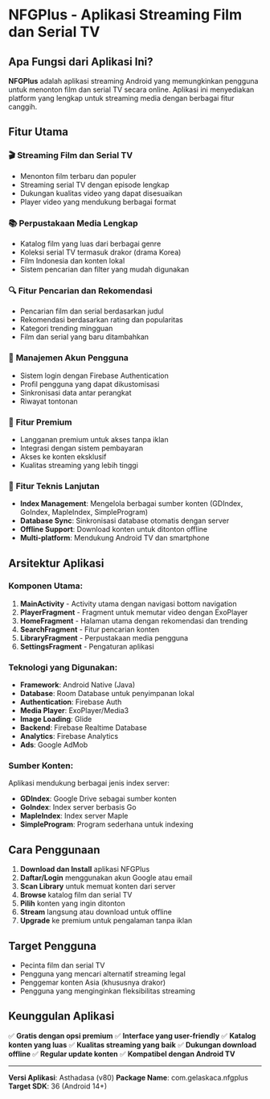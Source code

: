# NFGPlus - Aplikasi Streaming Film dan Serial TV

## Apa Fungsi dari Aplikasi Ini?

**NFGPlus** adalah aplikasi streaming Android yang memungkinkan pengguna untuk menonton film dan serial TV secara online. Aplikasi ini menyediakan platform yang lengkap untuk streaming media dengan berbagai fitur canggih.

## Fitur Utama

### 🎬 **Streaming Film dan Serial TV**
- Menonton film terbaru dan populer
- Streaming serial TV dengan episode lengkap
- Dukungan kualitas video yang dapat disesuaikan
- Player video yang mendukung berbagai format

### 📚 **Perpustakaan Media Lengkap**
- Katalog film yang luas dari berbagai genre
- Koleksi serial TV termasuk drakor (drama Korea)
- Film Indonesia dan konten lokal
- Sistem pencarian dan filter yang mudah digunakan

### 🔍 **Fitur Pencarian dan Rekomendasi**
- Pencarian film dan serial berdasarkan judul
- Rekomendasi berdasarkan rating dan popularitas
- Kategori trending mingguan
- Film dan serial yang baru ditambahkan

### 👤 **Manajemen Akun Pengguna**
- Sistem login dengan Firebase Authentication
- Profil pengguna yang dapat dikustomisasi
- Sinkronisasi data antar perangkat
- Riwayat tontonan

### 📱 **Fitur Premium**
- Langganan premium untuk akses tanpa iklan
- Integrasi dengan sistem pembayaran
- Akses ke konten eksklusif
- Kualitas streaming yang lebih tinggi

### 🔧 **Fitur Teknis Lanjutan**
- **Index Management**: Mengelola berbagai sumber konten (GDIndex, GoIndex, MapleIndex, SimpleProgram)
- **Database Sync**: Sinkronisasi database otomatis dengan server
- **Offline Support**: Download konten untuk ditonton offline
- **Multi-platform**: Mendukung Android TV dan smartphone

## Arsitektur Aplikasi

### **Komponen Utama:**

1. **MainActivity** - Activity utama dengan navigasi bottom navigation
2. **PlayerFragment** - Fragment untuk memutar video dengan ExoPlayer
3. **HomeFragment** - Halaman utama dengan rekomendasi dan trending
4. **SearchFragment** - Fitur pencarian konten
5. **LibraryFragment** - Perpustakaan media pengguna
6. **SettingsFragment** - Pengaturan aplikasi

### **Teknologi yang Digunakan:**

- **Framework**: Android Native (Java)
- **Database**: Room Database untuk penyimpanan lokal
- **Authentication**: Firebase Auth
- **Media Player**: ExoPlayer/Media3
- **Image Loading**: Glide
- **Backend**: Firebase Realtime Database
- **Analytics**: Firebase Analytics
- **Ads**: Google AdMob

### **Sumber Konten:**
Aplikasi mendukung berbagai jenis index server:
- **GDIndex**: Google Drive sebagai sumber konten
- **GoIndex**: Index server berbasis Go
- **MapleIndex**: Index server Maple
- **SimpleProgram**: Program sederhana untuk indexing

## Cara Penggunaan

1. **Download dan Install** aplikasi NFGPlus
2. **Daftar/Login** menggunakan akun Google atau email
3. **Scan Library** untuk memuat konten dari server
4. **Browse** katalog film dan serial TV
5. **Pilih** konten yang ingin ditonton
6. **Stream** langsung atau download untuk offline
7. **Upgrade** ke premium untuk pengalaman tanpa iklan

## Target Pengguna

- Pecinta film dan serial TV
- Pengguna yang mencari alternatif streaming legal
- Penggemar konten Asia (khususnya drakor)
- Pengguna yang menginginkan fleksibilitas streaming

## Keunggulan Aplikasi

✅ **Gratis dengan opsi premium**
✅ **Interface yang user-friendly**
✅ **Katalog konten yang luas**
✅ **Kualitas streaming yang baik**
✅ **Dukungan download offline**
✅ **Regular update konten**
✅ **Kompatibel dengan Android TV**

---

**Versi Aplikasi**: Asthadasa (v80)
**Package Name**: com.gelaskaca.nfgplus
**Target SDK**: 36 (Android 14+)
